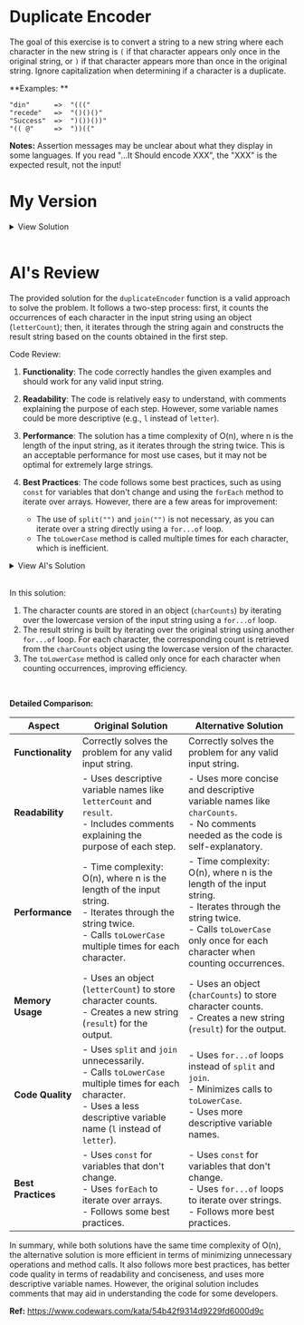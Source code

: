 # Duplicate Encoder

The goal of this exercise is to convert a string to a new string where each character in the new string is `(` if that character appears only once in the original string, or `)` if that character appears more than once in the original string. Ignore capitalization when determining if a character is a duplicate.

**Examples: **

```
"din"      =>  "((("
"recede"   =>  "()()()"
"Success"  =>  ")())())"
"(( @"     =>  "))(("
```

**Notes:**
Assertion messages may be unclear about what they display in some languages. If you read "...It Should encode XXX", the "XXX" is the expected result, not the input!

# My Version

<details>
<summary>View Solution</summary>

```javascript
function duplicateEncoder(word = "") {
  const letterCount = {};
  let result = "";

  word.split("").forEach((letter) => {
    const l = letter.toLowerCase();
    if (letterCount[l]) letterCount[l] = letterCount[l] + 1;
    else letterCount[l] = 1;
  });

  word.split("").forEach((letter) => {
    const l = letter.toLowerCase();
    if (letterCount[l] > 1) result += ")";
    else result += "(";
  });

  return result;
}
```

</details>
<br >

# AI's Review

The provided solution for the `duplicateEncoder` function is a valid approach to solve the problem. It follows a two-step process: first, it counts the occurrences of each character in the input string using an object (`letterCount`); then, it iterates through the string again and constructs the result string based on the counts obtained in the first step.

Code Review:

1. **Functionality**: The code correctly handles the given examples and should work for any valid input string.

2. **Readability**: The code is relatively easy to understand, with comments explaining the purpose of each step. However, some variable names could be more descriptive (e.g., `l` instead of `letter`).

3. **Performance**: The solution has a time complexity of O(n), where n is the length of the input string, as it iterates through the string twice. This is an acceptable performance for most use cases, but it may not be optimal for extremely large strings.

4. **Best Practices**: The code follows some best practices, such as using `const` for variables that don't change and using the `forEach` method to iterate over arrays. However, there are a few areas for improvement:
   - The use of `split("")` and `join("")` is not necessary, as you can iterate over a string directly using a `for...of` loop.
   - The `toLowerCase` method is called multiple times for each character, which is inefficient.

<details>
<summary>View AI's Solution</summary>

```javascript
function duplicateEncoder(word) {
  const charCounts = {};

  // Count character occurrences
  for (const char of word.toLowerCase()) {
    charCounts[char] = (charCounts[char] || 0) + 1;
  }

  let result = "";

  // Build the result string
  for (const char of word) {
    const lowercaseChar = char.toLowerCase();
    result += charCounts[lowercaseChar] > 1 ? ")" : "(";
  }

  return result;
}
```

</details>
<br >

In this solution:

1. The character counts are stored in an object (`charCounts`) by iterating over the lowercase version of the input string using a `for...of` loop.
2. The result string is built by iterating over the original string using another `for...of` loop. For each character, the corresponding count is retrieved from the `charCounts` object using the lowercase version of the character.
3. The `toLowerCase` method is called only once for each character when counting occurrences, improving efficiency.

<br >

**Detailed Comparison:**

| Aspect             | Original Solution                                                                                                                                                          | Alternative Solution                                                                                                                                                                         |
| ------------------ | -------------------------------------------------------------------------------------------------------------------------------------------------------------------------- | -------------------------------------------------------------------------------------------------------------------------------------------------------------------------------------------- |
| **Functionality**  | Correctly solves the problem for any valid input string.                                                                                                                   | Correctly solves the problem for any valid input string.                                                                                                                                     |
| **Readability**    | - Uses descriptive variable names like `letterCount` and `result`.<br>- Includes comments explaining the purpose of each step.                                             | - Uses more concise and descriptive variable names like `charCounts`.<br>- No comments needed as the code is self-explanatory.                                                               |
| **Performance**    | - Time complexity: O(n), where n is the length of the input string.<br>- Iterates through the string twice.<br>- Calls `toLowerCase` multiple times for each character.    | - Time complexity: O(n), where n is the length of the input string.<br>- Iterates through the string twice.<br>- Calls `toLowerCase` only once for each character when counting occurrences. |
| **Memory Usage**   | - Uses an object (`letterCount`) to store character counts.<br>- Creates a new string (`result`) for the output.                                                           | - Uses an object (`charCounts`) to store character counts.<br>- Creates a new string (`result`) for the output.                                                                              |
| **Code Quality**   | - Uses `split` and `join` unnecessarily.<br>- Calls `toLowerCase` multiple times for each character.<br>- Uses a less descriptive variable name (`l` instead of `letter`). | - Uses `for...of` loops instead of `split` and `join`.<br>- Minimizes calls to `toLowerCase`.<br>- Uses more descriptive variable names.                                                     |
| **Best Practices** | - Uses `const` for variables that don't change.<br>- Uses `forEach` to iterate over arrays.<br>- Follows some best practices.                                              | - Uses `const` for variables that don't change.<br>- Uses `for...of` loops to iterate over strings.<br>- Follows more best practices.                                                        |

In summary, while both solutions have the same time complexity of O(n), the alternative solution is more efficient in terms of minimizing unnecessary operations and method calls. It also follows more best practices, has better code quality in terms of readability and conciseness, and uses more descriptive variable names. However, the original solution includes comments that may aid in understanding the code for some developers.

**Ref:**
https://www.codewars.com/kata/54b42f9314d9229fd6000d9c
